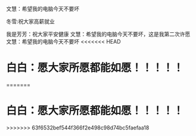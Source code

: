 
文慧：希望我的电脑今天不要坏

<span>冬雪:祝大家高薪就业</span>

我是芳芳：祝大家平安健康
文慧：希望我的电脑今天不要坏，这是我第二次许愿
文慧：希望我的电脑今天不要坏
<<<<<<< HEAD
<h1>白白：愿大家所愿都能如愿！！！！！</h1>


=======



<h1>白白：愿大家所愿都能如愿！！！！！</h1>
>>>>>>> 63f6532bef544f366f2e498c98d74bc5faefaa18
